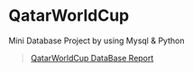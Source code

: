 # QatarWorldCup
Mini Database Project by using Mysql &amp; Python

> [QatarWorldCup DataBase Report](https://drive.google.com/file/d/15fUbZbFoYqcujfzKLsf7zWjji6XtI_k0/view?usp=sharing)
